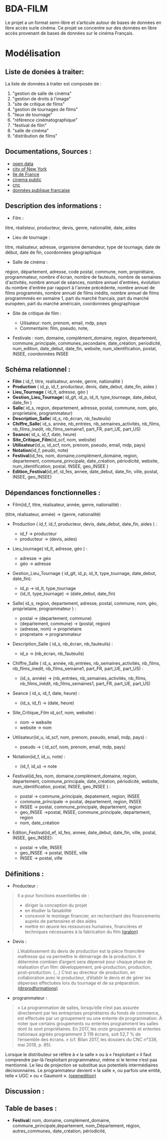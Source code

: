# BDA-FILM

Le projet a un format semi-libre et s’articule autour de bases de données en libre accès surle cinéma. 
Ce projet se concentre sur des données en libre accès provenant de bases de données sur le cinéma Français.


# Modélisation

## Liste de donées à traiter:
	
La liste de données à traiter est composée de :

1.   "gestion de salle de cinéma"
2.   "gestion de droits à l'image"
3.   "site de critique de films"
4.   "gestion de tournages de films"
5.   "lieux de tournage"
6.   "référence cinématographique"
7.   "festival de film"
8.   "salle de cinéma"
9.   "distribution de films"

## Documentations, Sources :

 * [open data](https://opendata.paris.fr/explore/dataset/tournagesdefilmsparis2011/information/)
 * [city of New York](https://data.cityofnewyork.us/browse?Dataset-Information_Agency=Office+of+Film%2C+Theatre%2C+and+Broadcasting+%28FILM%29)
 * [Ile de France](https://data.iledefrance.fr/explore/dataset/les_salles_de_cinemas_en_ile-de-france/information/)
 * [cinema public](https://cinema-public.opendatasoft.com/explore/)
 * [cnc](https://www.cnc.fr/professionnels/etudes-et-rapports/statistiques/opendata)
 * [données publique francaise](https://www.data.gouv.fr/fr/organizations/centre-national-du-cinema-et-de-l-image-animee/)


## Description des informations :

* Film :

titre, réalisteur, producteur, devis, genre, nationalité, date, aides

* Lieu de tournage :

titre, réalisateur, adresse, organisme demandeur, type de tournage, date de début, date de fin, coordonnées géographique

* Salle de cinéma :

région, département, adresse, code postal, commune, nom, propriétaire, programmateur,  nombre d'écran, nombre de fauteuils, nombre de semaines d'activités, nombre annuel de séances, nombre annuel d'entrées, évolution du nombre d'entrée par rapport à l'année précédente,  nombre annuel de films programmés, nombre annuel de films inédits, nombre annuel de films programmmés en semaine 1, part du marché francais, part du marché européen, part du marché américain, coordonnées géographique 

* Site de critique de film :
	* Uilisateur: nom, prenom, email, mdp, pays
	* Commentaire: film, pseudo, note, 
	
* Festivale :
nom, domaine, complément_domaine, region, departement, commune_principale, communes_secondaire, date_création, periodicité, num_edition, date_debut, date_fin, website, num_identification, postal, INSEE, coordonnées INSEE

## Schéma relationnel :

* **Film** ( id_f, titre, realisateur, année, genre, nationalité )
* **Production** ( id_p, id_f, producteur, devis, date_debut, date_fin, aides )
* **Lieu_Tournage** ( id_lt, adresse, géo )
* **Gestion_Lieu_Tournage**( id_glt, id_p, id_lt, type_tournage, date_debut, date_fin )
* **Salle**( id_s, region, departement, adresse, postal, commune, nom, géo, proprietaire, programmateur)
* **Description_Salle**( id_s, nb_écran, nb_fauteuils)
* **Chiffre_Salle**( id_s, année, nb_entrées, nb_semaines_activités, nb_films, nb_films_inedit, nb_films_semaine1, part_FR, part_UE, part_US)
 * **Seance**( id_s, id_f, date, heure)
 * **Site_Critique_Film**(id_scf, nom, website)
 * **Utilisateur**(id_u, id_scf, nom, prenom, pseudo, email, mdp, pays)
 * **Notation**(id_f, peudo, note)
 * **Festival**(id_fes, nom, domaine,complément_domaine, region, departement, commune_principale, date_création, périodicité, website, num_identification, postal, INSEE, geo_INSEE )
 * **Edition_Festival**(id_ef, id_fes, annee,  date_debut, date_fin, ville, postal, INSEE, geo_INSEE)
 
 
## Dépendances fonctionnelles :

* Film(id_f, titre, réalisateur, année, genre, nationalité) :

(titre, réalisateur, année)  -> (genre, nationalité)
 
* Production (  id_f, id_f, producteur, devis, date_debut, date_fin, aides ) :

	* id_f -> producteur
	* producteur -> (devis, aides)

* Lieu_tournage( id_lt, adresse, géo ) :

	* adresse -> géo
	* géo -> adresse

* Gestion_Lieu_Tournage ( id_glt, id_p, id_lt, type_tournage, date_debut, date_fin):

	* id_p -> id_lt, type_tournage
	* (id_lt, type_tournage) -> (date_debut, date_fin)

* Salle( id_s, region, departement, adresse, postal, commune, nom, géo, proprietaire, programmateur ) :

	* postal -> (departement, commune)
	* (departement, commune) -> (postal, region)
	* (adresse, nom) -> proprietaire
	* propretaire -> programmateur

* Description_Salle ( id_s, nb_écran, nb_fauteuils) :

	* id_s -> (nb_écran, nb_fauteuils)

* Chiffre_Salle ( id_s, année, nb_entrées, nb_semaines_activités, nb_films, nb_films_inedit, nb_films_semaine1, part_FR, part_UE, part_US) :

	* (id_s, année) -> (nb_entrées, nb_semaines_activités, nb_films, nb_films_inédit, nb_films_semaines1, part_FR, part_UE, part_US)

* Seance ( id_s, id_f, date, heure) :

	* (id_s, id_f) -> (date, heure)
	
* Site_Critique_Film id_scf, nom, website) :

	* nom -> website
	* website -> nom
	
* Utilisateur(id_u, id_scf, nom, prenom, pseudo, email, mdp, pays) :

	* pseudo -> ( id_scf, nom, prenom, email, mdp, pays)
	
 * Notation(id_f, id_u, note) :
 
 	* (id_f, id_u) -> note
 
 * Festival(id_fes, nom, domaine,complément_domaine, region, departement, commune_principale, date_création, périodicité, website, num_identification, postal, INSEE, geo_INSEE ) :
 
 	* postal -> commune_principale, depatement, region, INSEE
 	* commune_principale -> postal,  departement, region, INSEE
 	* INSEE -> postal, commune_principale, departement, region
 	* geo_INSEE ->postal, INSEE, commune_principale, departement, region
 	* nom, date_création
 	
 * Edition_Festival(id_ef, id_fes, annee,  date_debut, date_fin, ville, postal, INSEE, geo_INSEE):
 
 	* postal -> ville, INSEE
 	* geo_INSEE -> postal, INSEE, ville
 	* INSEE -> postal, ville
 	

## Définitions :

* Producteur :
> Il a pour fonctions essentielles de :
>  - diriger la conception du projet
>  - en étudier la faisabilité
>  - concevoir le montage financier, en recherchant des financements auprès de partenaires et des aides
>  - mettre en œuvre les ressources humaines, financières et techniques nécessaires à la fabrication du film
> [(gralon)](https://www.gralon.net/articles/art-et-culture/cinema/article-le-producteur---role-et-fonctions-1495.htm)


  	
* Devis :
> L’établissement du devis de production est la pièce financière maîtresse qui va permettre le démarrage de la production.
Il détermine combien d’argent sera dépensé pour chaque phase de réalisation d’un film: développement, pré-production, production, post-production.
(...)
C’est au directeur de production, en collaboration avec le producteur, d’établir le devis et de gérer les dépenses effectuées lors du tournage et de sa préparation.
> [(dirprodformations)](https://dirprodformations.fr/devis-production-cinema/) 



* programmateur :
> « La programmation de salles, lorsqu’elle n’est pas assurée directement par les entreprises propriétaires du fonds de commerce, est effectuée par un groupement ou une entente de programmation. À noter que certains groupements ou ententes programment les salles dont ils sont propriétaires. En 2017, les onze groupements et ententes nationaux agréés programment 3 119 écrans, soit 52,7 % de l’ensemble des écrans. » (cf. Bilan 2017, les dossiers du CNC n°338, mai 2018, p. 85).
 >
 Lorsque le distributeur se réfère à « la salle » ou à « l’exploitant » il faut comprendre par-là l’exploitant programmateur, même si le terme n’est pas mentionné. Le lieu de projection se substitue aux potentiels intermédiaires décisionnaires. Le programmateur devient « la salle », ou parfois une entité, telle « UGC » ou « Gaumont ». 
[(openedition)](https://journals.openedition.org/entrelacs/4204) 






## Discussion :

## Table de bases :

* **Festival**( nom, domaine, complément_domaine, commune_principale,departement, nom_Département, région, autres_communes, date_création, périodicité, 






































